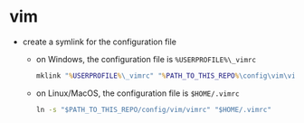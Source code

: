 # vim

- create a symlink for the configuration file

  - on Windows, the configuration file is `%USERPROFILE%\_vimrc`

    ```bat
    mklink "%USERPROFILE%\_vimrc" "%PATH_TO_THIS_REPO%\config\vim\vimrc"
    ```

  - on Linux/MacOS, the configuration file is `$HOME/.vimrc`
    ```bat
    ln -s "$PATH_TO_THIS_REPO/config/vim/vimrc" "$HOME/.vimrc"
    ```
